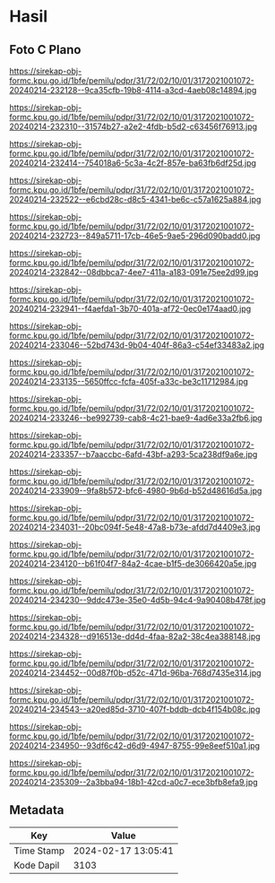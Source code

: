 # Hasil

## Foto C Plano

https://sirekap-obj-formc.kpu.go.id/1bfe/pemilu/pdpr/31/72/02/10/01/3172021001072-20240214-232128--9ca35cfb-19b8-4114-a3cd-4aeb08c14894.jpg

https://sirekap-obj-formc.kpu.go.id/1bfe/pemilu/pdpr/31/72/02/10/01/3172021001072-20240214-232310--31574b27-a2e2-4fdb-b5d2-c63456f76913.jpg

https://sirekap-obj-formc.kpu.go.id/1bfe/pemilu/pdpr/31/72/02/10/01/3172021001072-20240214-232414--754018a6-5c3a-4c2f-857e-ba63fb6df25d.jpg

https://sirekap-obj-formc.kpu.go.id/1bfe/pemilu/pdpr/31/72/02/10/01/3172021001072-20240214-232522--e6cbd28c-d8c5-4341-be6c-c57a1625a884.jpg

https://sirekap-obj-formc.kpu.go.id/1bfe/pemilu/pdpr/31/72/02/10/01/3172021001072-20240214-232723--849a5711-17cb-46e5-9ae5-296d090badd0.jpg

https://sirekap-obj-formc.kpu.go.id/1bfe/pemilu/pdpr/31/72/02/10/01/3172021001072-20240214-232842--08dbbca7-4ee7-411a-a183-091e75ee2d99.jpg

https://sirekap-obj-formc.kpu.go.id/1bfe/pemilu/pdpr/31/72/02/10/01/3172021001072-20240214-232941--f4aefda1-3b70-401a-af72-0ec0e174aad0.jpg

https://sirekap-obj-formc.kpu.go.id/1bfe/pemilu/pdpr/31/72/02/10/01/3172021001072-20240214-233046--52bd743d-9b04-404f-86a3-c54ef33483a2.jpg

https://sirekap-obj-formc.kpu.go.id/1bfe/pemilu/pdpr/31/72/02/10/01/3172021001072-20240214-233135--5650ffcc-fcfa-405f-a33c-be3c11712984.jpg

https://sirekap-obj-formc.kpu.go.id/1bfe/pemilu/pdpr/31/72/02/10/01/3172021001072-20240214-233246--be992739-cab8-4c21-bae9-4ad6e33a2fb6.jpg

https://sirekap-obj-formc.kpu.go.id/1bfe/pemilu/pdpr/31/72/02/10/01/3172021001072-20240214-233357--b7aaccbc-6afd-43bf-a293-5ca238df9a6e.jpg

https://sirekap-obj-formc.kpu.go.id/1bfe/pemilu/pdpr/31/72/02/10/01/3172021001072-20240214-233909--9fa8b572-bfc6-4980-9b6d-b52d48616d5a.jpg

https://sirekap-obj-formc.kpu.go.id/1bfe/pemilu/pdpr/31/72/02/10/01/3172021001072-20240214-234031--20bc094f-5e48-47a8-b73e-afdd7d4409e3.jpg

https://sirekap-obj-formc.kpu.go.id/1bfe/pemilu/pdpr/31/72/02/10/01/3172021001072-20240214-234120--b61f04f7-84a2-4cae-b1f5-de3066420a5e.jpg

https://sirekap-obj-formc.kpu.go.id/1bfe/pemilu/pdpr/31/72/02/10/01/3172021001072-20240214-234230--9ddc473e-35e0-4d5b-94c4-9a90408b478f.jpg

https://sirekap-obj-formc.kpu.go.id/1bfe/pemilu/pdpr/31/72/02/10/01/3172021001072-20240214-234328--d916513e-dd4d-4faa-82a2-38c4ea388148.jpg

https://sirekap-obj-formc.kpu.go.id/1bfe/pemilu/pdpr/31/72/02/10/01/3172021001072-20240214-234452--00d87f0b-d52c-471d-96ba-768d7435e314.jpg

https://sirekap-obj-formc.kpu.go.id/1bfe/pemilu/pdpr/31/72/02/10/01/3172021001072-20240214-234543--a20ed85d-3710-407f-bddb-dcb4f154b08c.jpg

https://sirekap-obj-formc.kpu.go.id/1bfe/pemilu/pdpr/31/72/02/10/01/3172021001072-20240214-234950--93df6c42-d6d9-4947-8755-99e8eef510a1.jpg

https://sirekap-obj-formc.kpu.go.id/1bfe/pemilu/pdpr/31/72/02/10/01/3172021001072-20240214-235309--2a3bba94-18b1-42cd-a0c7-ece3bfb8efa9.jpg


## Metadata

| Key        | Value               |
| ---------- | ------------------- |
| Time Stamp | 2024-02-17 13:05:41 |
| Kode Dapil | 3103                |



